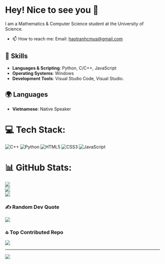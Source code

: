 # Hey! Nice to see you 👋

I am a Mathematics & Computer Science student at the University of Science.
- 📫 How to reach me: Email: [haotranhcmus@gmail.com](mailto:haotranhcmus@gmail.com)

## 💼 Skills

- **Languages & Scripting**: Python, C/C++, JavaScript
- **Operating Systems**: Windows
- **Development Tools**: Visual Studio Code, Visual Studio.
  
## 🌍 Languages
- **Vietnamese**: Native Speaker
# 💻 Tech Stack:
![C++](https://img.shields.io/badge/c++-%2300599C.svg?style=for-the-badge&logo=c%2B%2B&logoColor=white) ![Python](https://img.shields.io/badge/python-%2314354C.svg?style=for-the-badge&logo=python&logoColor=%23F7DF1E) ![HTML5](https://img.shields.io/badge/html5-%23E34F26.svg?style=for-the-badge&logo=html5&logoColor=white) ![CSS3](https://img.shields.io/badge/css3-%231572B6.svg?style=for-the-badge&logo=css3&logoColor=white) ![JavaScript](https://img.shields.io/badge/javascript-%23323330.svg?style=for-the-badge&logo=javascript&logoColor=%23F7DF1E)
# 📊 GitHub Stats:
![](https://github-readme-stats.vercel.app/api?username=haotranhcmus&theme=dark&hide_border=false&include_all_commits=false&count_private=false)<br/>
![](https://github-readme-streak-stats.herokuapp.com/?user=haotranhcmus&theme=dark&hide_border=false)<br/>
![](https://github-readme-stats.vercel.app/api/top-langs/?username=haotranhcmus&theme=dark&hide_border=false&include_all_commits=false&count_private=false&layout=compact)

### ✍️ Random Dev Quote
![](https://quotes-github-readme.vercel.app/api?type=horizontal&theme=radical)

### 🔝 Top Contributed Repo
![](https://github-contributor-stats.vercel.app/api?username=haotranhcmus&limit=5&theme=dark&combine_all_yearly_contributions=true)

---
[![](https://visitcount.itsvg.in/api?id=haotranhcmus&icon=0&color=0)](https://visitcount.itsvg.in)
